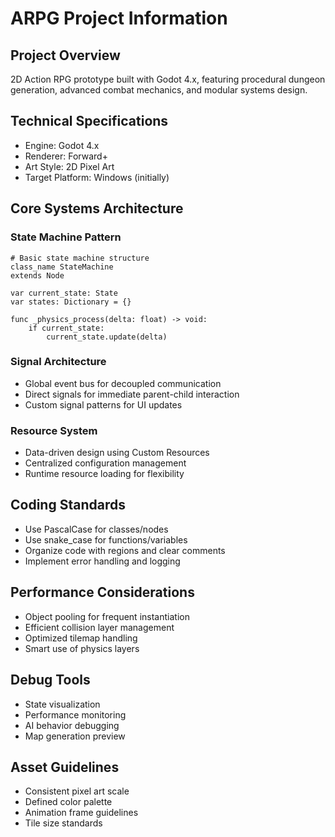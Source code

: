# ARPG Project Information

## Project Overview
2D Action RPG prototype built with Godot 4.x, featuring procedural dungeon generation, advanced combat mechanics, and modular systems design.

## Technical Specifications
- Engine: Godot 4.x
- Renderer: Forward+
- Art Style: 2D Pixel Art
- Target Platform: Windows (initially)

## Core Systems Architecture

### State Machine Pattern
```gdscript
# Basic state machine structure
class_name StateMachine
extends Node

var current_state: State
var states: Dictionary = {}

func _physics_process(delta: float) -> void:
    if current_state:
        current_state.update(delta)
```

### Signal Architecture
- Global event bus for decoupled communication
- Direct signals for immediate parent-child interaction
- Custom signal patterns for UI updates

### Resource System
- Data-driven design using Custom Resources
- Centralized configuration management
- Runtime resource loading for flexibility

## Coding Standards
- Use PascalCase for classes/nodes
- Use snake_case for functions/variables
- Organize code with regions and clear comments
- Implement error handling and logging

## Performance Considerations
- Object pooling for frequent instantiation
- Efficient collision layer management
- Optimized tilemap handling
- Smart use of physics layers

## Debug Tools
- State visualization
- Performance monitoring
- AI behavior debugging
- Map generation preview

## Asset Guidelines
- Consistent pixel art scale
- Defined color palette
- Animation frame guidelines
- Tile size standards 